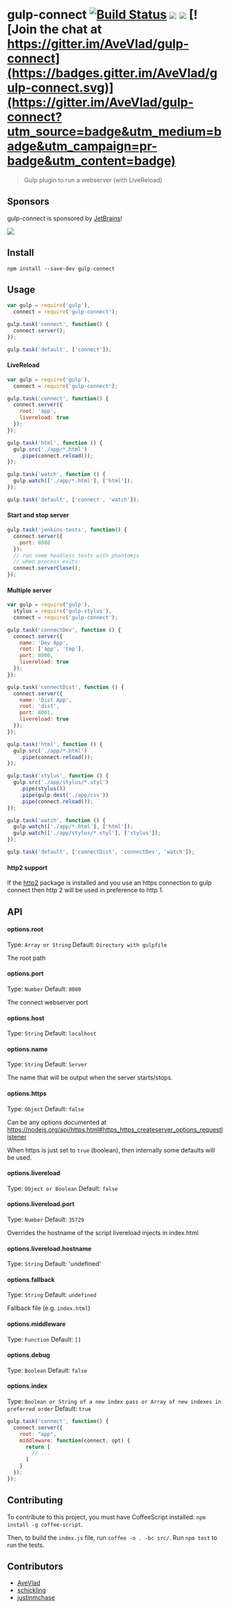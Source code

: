 gulp-connect [![Build Status](http://img.shields.io/travis/AveVlad/gulp-connect.svg?style=flat-square)](https://travis-ci.org/AveVlad/gulp-connect) [![](http://img.shields.io/npm/dm/gulp-connect.svg?style=flat-square)](https://www.npmjs.org/package/gulp-connect) [![](http://img.shields.io/npm/v/gulp-connect.svg?style=flat-square)](https://www.npmjs.org/package/gulp-connect) [![Join the chat at https://gitter.im/AveVlad/gulp-connect](https://badges.gitter.im/AveVlad/gulp-connect.svg)](https://gitter.im/AveVlad/gulp-connect?utm_source=badge&utm_medium=badge&utm_campaign=pr-badge&utm_content=badge)
==============

> Gulp plugin to run a webserver (with LiveReload)

## Sponsors

gulp-connect is sponsored by [JetBrains](https://www.jetbrains.com/)!

<a href="https://www.jetbrains.com/" taget="_blank">![](http://resources.jetbrains.com/assets/media/open-graph/jetbrains_250x250.png)</a>


## Install

```
npm install --save-dev gulp-connect
```

## Usage

```js
var gulp = require('gulp'),
  connect = require('gulp-connect');

gulp.task('connect', function() {
  connect.server();
});

gulp.task('default', ['connect']);
```

#### LiveReload
```js
var gulp = require('gulp'),
  connect = require('gulp-connect');

gulp.task('connect', function() {
  connect.server({
    root: 'app',
    livereload: true
  });
});

gulp.task('html', function () {
  gulp.src('./app/*.html')
    .pipe(connect.reload());
});

gulp.task('watch', function () {
  gulp.watch(['./app/*.html'], ['html']);
});

gulp.task('default', ['connect', 'watch']);
```


#### Start and stop server

```js
gulp.task('jenkins-tests', function() {
  connect.server({
    port: 8888
  });
  // run some headless tests with phantomjs
  // when process exits:
  connect.serverClose();
});
```


#### Multiple server

```js
var gulp = require('gulp'),
  stylus = require('gulp-stylus'),
  connect = require('gulp-connect');

gulp.task('connectDev', function () {
  connect.server({
    name: 'Dev App',
    root: ['app', 'tmp'],
    port: 8000,
    livereload: true
  });
});

gulp.task('connectDist', function () {
  connect.server({
    name: 'Dist App',
    root: 'dist',
    port: 8001,
    livereload: true
  });
});

gulp.task('html', function () {
  gulp.src('./app/*.html')
    .pipe(connect.reload());
});

gulp.task('stylus', function () {
  gulp.src('./app/stylus/*.styl')
    .pipe(stylus())
    .pipe(gulp.dest('./app/css'))
    .pipe(connect.reload());
});

gulp.task('watch', function () {
  gulp.watch(['./app/*.html'], ['html']);
  gulp.watch(['./app/stylus/*.styl'], ['stylus']);
});

gulp.task('default', ['connectDist', 'connectDev', 'watch']);
```

#### http2 support

If the [http2](https://www.npmjs.com/package/http2) package is installed and you use an https connection to gulp connect then http 2 will be used in preference to http 1.

## API

#### options.root

Type: `Array or String`
Default: `Directory with gulpfile`

The root path

#### options.port

Type: `Number`
Default: `8080`

The connect webserver port

#### options.host

Type: `String`
Default: `localhost`

#### options.name

Type: `String`
Default: `Server`

The name that will be output when the server starts/stops.

#### options.https

Type: `Object`
Default: `false`

Can be any options documented at https://nodejs.org/api/https.html#https_https_createserver_options_requestlistener

When https is just set to `true` (boolean), then internally some defaults will be used.

#### options.livereload

Type: `Object or Boolean`
Default: `false`

#### options.livereload.port

Type: `Number`
Default: `35729`

Overrides the hostname of the script livereload injects in index.html

#### options.livereload.hostname

Type: `String`
Default: 'undefined'

#### options.fallback

Type: `String`
Default: `undefined`

Fallback file (e.g. `index.html`)

#### options.middleware

Type: `Function`
Default: `[]`

#### options.debug

Type: `Boolean`
Default: `false`

#### options.index

Type: `Boolean or String of a new index pass or Array of new indexes in preferred order`
Default: `true`

```js
gulp.task('connect', function() {
  connect.server({
    root: "app",
    middleware: function(connect, opt) {
      return [
        // ...
      ]
    }
  });
});
```

## Contributing

To contribute to this project, you must have CoffeeScript installed: `npm install -g coffee-script`.

Then, to build the `index.js` file, run `coffee -o . -bc src/`. Run `npm test` to run the tests.

## Contributors

* [AveVlad](https://github.com/AveVlad)
* [schickling](https://github.com/schickling)
* [justinmchase](https://github.com/justinmchase)
